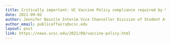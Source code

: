 ```yaml
---
title: Critically important: UC Vaccine Policy compliance required by Sept. 9
date: 2021-09-02
author: Jennifer Baszile Interim Vice Chancellor Division of Student Affairs and Success and Peter F. Biehl Vice Provost and Dean Division of Graduate Studies
author_email: publicaffairs@ucsc.edu
layout: post
link: https://news.ucsc.edu/2021/09/vaccine-policy.html
---
```

